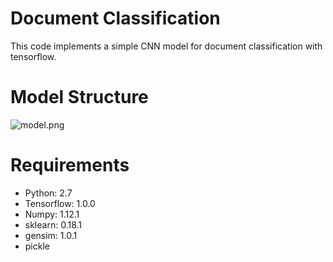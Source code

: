 # Document Classification
This code implements a simple CNN model for document classification with tensorflow.

# Model Structure
![model.png](https://github.com/MRliujiaxin/DocumentClassification/raw/master/model.png)

# Requirements
- Python: 2.7
- Tensorflow: 1.0.0
- Numpy: 1.12.1
- sklearn: 0.18.1
- gensim: 1.0.1
- pickle
